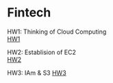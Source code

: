 # Fintech
HW1: Thinking of Cloud Computing  
[HW1](https://github.com/andy030b/Fintech/tree/main/HW1)  
  
HW2: Establision of EC2  
[HW2](https://github.com/andy030b/Fintech/tree/main/HW2)

HW3: IAm & S3
[HW3](https://github.com/andy030b/Fintech/tree/main/HW3)
